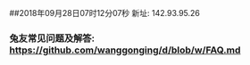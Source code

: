##2018年09月28日07时12分07秒 新址: 142.93.95.26
### 兔友常见问题及解答: https://github.com/wanggonging/d/blob/w/FAQ.md
